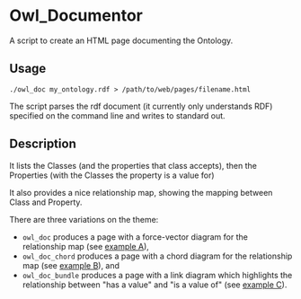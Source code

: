 # Owl_Documentor

A script to create an HTML page documenting the Ontology.

## Usage

    ./owl_doc my_ontology.rdf > /path/to/web/pages/filename.html

The script parses the rdf document (it currently only understands RDF) specified on the command line and writes to standard out.

## Description


It lists the Classes (and the properties that class accepts), then the Properties (with the Classes the property is a value for)

It also provides a nice relationship map, showing the mapping between Class and Property.

There are three variations on the theme:
* `owl_doc` produces a page with a force-vector diagram for the relationship map (see [example A](http://lucas.ucs.ed.ac.uk/test/ont.html)),
* `owl_doc_chord` produces a page with a chord diagram for the relationship map (see [example B](http://lucas.ucs.ed.ac.uk/test/ont-chord.html)), and
* `owl_doc_bundle` produces a page with a link diagram which highlights the relationship between "has a value" and "is a value of" (see [example C](http://lucas.ucs.ed.ac.uk/test/ont-bundle.html)).


